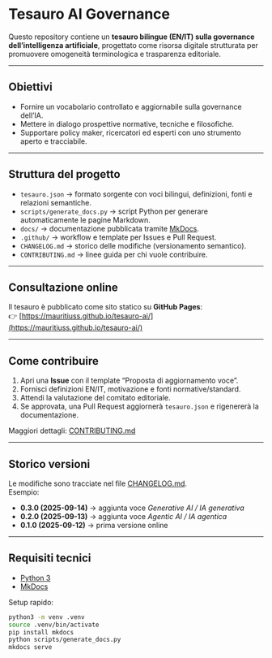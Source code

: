 # Tesauro AI Governance

Questo repository contiene un **tesauro bilingue (EN/IT) sulla governance dell’intelligenza artificiale**, progettato come risorsa digitale strutturata per promuovere omogeneità terminologica e trasparenza editoriale.

---

## Obiettivi
- Fornire un vocabolario controllato e aggiornabile sulla governance dell’IA.
- Mettere in dialogo prospettive normative, tecniche e filosofiche.
- Supportare policy maker, ricercatori ed esperti con uno strumento aperto e tracciabile.

---

## Struttura del progetto
- `tesauro.json` → formato sorgente con voci bilingui, definizioni, fonti e relazioni semantiche.
- `scripts/generate_docs.py` → script Python per generare automaticamente le pagine Markdown.
- `docs/` → documentazione pubblicata tramite [MkDocs](https://www.mkdocs.org/).
- `.github/` → workflow e template per Issues e Pull Request.
- `CHANGELOG.md` → storico delle modifiche (versionamento semantico).
- `CONTRIBUTING.md` → linee guida per chi vuole contribuire.

---

## Consultazione online
Il tesauro è pubblicato come sito statico su **GitHub Pages**:  
👉 [https://mauritiuss.github.io/tesauro-ai/](https://mauritiuss.github.io/tesauro-ai/)

---

## Come contribuire
1. Apri una **Issue** con il template “Proposta di aggiornamento voce”.
2. Fornisci definizioni EN/IT, motivazione e fonti normative/standard.
3. Attendi la valutazione del comitato editoriale.
4. Se approvata, una Pull Request aggiornerà `tesauro.json` e rigenererà la documentazione.

Maggiori dettagli: [CONTRIBUTING.md](CONTRIBUTING.md)

---

## Storico versioni
Le modifiche sono tracciate nel file [CHANGELOG.md](CHANGELOG.md).  
Esempio:
- **0.3.0 (2025-09-14)** → aggiunta voce *Generative AI / IA generativa*
- **0.2.0 (2025-09-13)** → aggiunta voce *Agentic AI / IA agentica*
- **0.1.0 (2025-09-12)** → prima versione online

---

## Requisiti tecnici
- [Python 3](https://www.python.org/)  
- [MkDocs](https://www.mkdocs.org/)  

Setup rapido:
```bash
python3 -m venv .venv
source .venv/bin/activate
pip install mkdocs
python scripts/generate_docs.py
mkdocs serve
